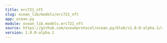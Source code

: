 ```yaml
---
title: erc721_nft
slug: ocean_lib/models/erc721_nft
app: ocean.py
module: ocean_lib.models.erc721_nft
source: https://github.com/oceanprotocol/ocean.py/blob/v1.0.0-alpha.1/ocean_lib/models/erc721_nft.py
version: 1.0.0-alpha.1
---
```

